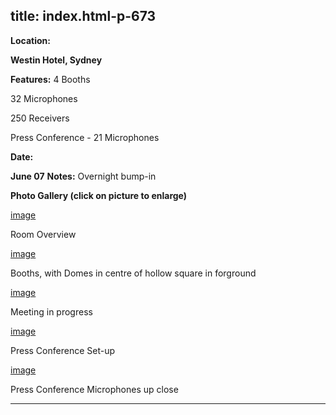  title: index.html-p-673
----------------------------------------------------------

**Location:**

**Westin Hotel, Sydney**

**Features:**    4 Booths

32 Microphones

250 Receivers

Press Conference - 21 Microphones

**Date:**

**June 07**    **Notes:**    Overnight bump-in

**Photo Gallery (click on picture to enlarge)**

[image](wp-content/uploads/2011/09/apec_health_meeting1.jpg)

Room Overview

[image](wp-content/uploads/2011/09/apec_health_meeting2.jpg)

Booths, with Domes in centre of hollow square in forground

[image](wp-content/uploads/2011/09/apec_health_meeting3.jpg)

Meeting in progress

[image](wp-content/uploads/2011/09/apec_health_meeting5.jpg)

Press Conference Set-up

[image](wp-content/uploads/2011/09/apec_health_meeting6.jpg)

Press Conference Microphones up close




----------------------------------------------------------
